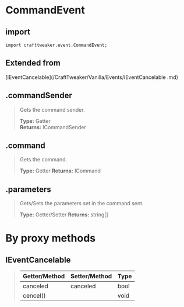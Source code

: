 # CommandEvent

## import
`import crafttweaker.event.CommandEvent;`

## Extended from
[IEventCancelable](/CraftTweaker/Vanilla/Events/IEventCancelable .md)

## .commandSender
> Gets the command sender.
>
> **Type:** Getter  
> **Returns:** ICommandSender

## .command
> Gets the command.
>
> **Type:** Getter
> **Returns:** ICommand

## .parameters
> Gets/Sets the parameters set in the command sent.
>
> **Type:** Getter/Setter
> **Returns:** string[]

# By proxy methods

## IEventCancelable
> | Getter/Method   | Setter/Method     | Type                  |
> |-----------------|-------------------|-----------------------|
> | canceled        | canceled          | bool                  |
> | cencel()        |                   | void                  |